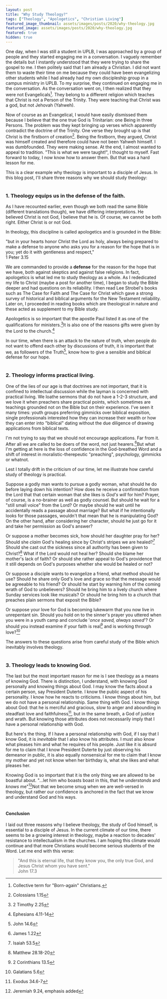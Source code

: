 ```yaml
---
layout: post
title: "Why Study Theology?"
tags: ["Theology", "Apologetics", "Christian Living"]
featured_image_thumbnail: assets/images/posts/2020/why-theology.jpg
featured_image: assets/images/posts/2020/why-theology.jpg
featured: true
hidden: true
---
```




One day, when I was still a student in UPLB, I was approached by a group of people and they started engaging me in a conversation. I vaguely remember the details but I instantly understood that they were trying to share the gospel to me. I then politely said that I am already a Christian. I did not want them to waste their time on me because they could have been evangelizing other students while I had already had my own discipleship group in a campus ministry in UPLB. To my surprise, they continued on engaging me in the conversation.  As the conversation went on, I then realized that they were not Evangelicals[^1]. They belong to a different religion which teaches that Christ is not a Person of the Trinity. They were teaching that Christ was a god, but not Jehovah (Yahweh).

Now of course as an Evangelical, I would have easily dismissed them because I believe that the one true God is Trinitarian: one Being in three Persons. The problem was they kept bringing up verses which apparently contradict the doctrine of the Trinity. One verse they brought up is that Christ is the firstborn of creation[^2]. Being the firstborn, they argued, Christ was himself created and therefore could have not been Yahweh himself. I was dumbfounded. They were making sense. At the end, I almost wanted to appeal to tradition. "This is what we were taught!", I thought to myself. Fast forward to today, I now know how to answer them. But that was a hard lesson for me. 

This is a clear example why theology is important to a disciple of Jesus. In this blog post, I'll share three reasons why we should study theology:<br><br>

### 1. Theology equips us in the defense of the faith.

As I have recounted earlier, even though we both read the same Bible (different translations though), we have differing interpretations. He believed Christ is not God, I believe that he is. Of course, we cannot be both right. Either Christ is or not God.

In theology, this discipline is called apologetics and is grounded in the Bible: 

"but in your hearts honor Christ the Lord as holy, always being prepared to make a defense to anyone who asks you for a reason for the hope that is in you; yet do it with gentleness and respect,"<br>1 Peter 3.15

We are commanded to provide a **defense** for the reason for the hope that we have, both against skeptics and against false religions. In fact, apologetics is what led me to study theology as a whole. As I rededicated my life to Christ (maybe a post for another time), I began to study the Bible deeper and had questions on its reliability. I then read Lee Strobel's books such as The Case for Faith and The Case for Christ which gave a strong survey of historical and biblical arguments for the New Testament reliability. Later on, I proceeded in reading books which are theological in nature and these acted as supplement to my Bible study.

Apologetics is so important that the apostle Paul listed it as one of the qualifications for ministers.[^3]It is also one of the reasons gifts were given by the Lord to the church.[^4]

In our time, when there is an attack to the nature of truth, when people do not want to offend each other by discussions of truth, it is important that we, as followers of the Truth[^5], know how to give a sensible and biblical defense for our hope.<br><br>

### 2. Theology informs practical living.

One of the lies of our age is that doctrines are not important, that it is confined to intellectual discussion while the layman is concerned with practical living. We loathe sermons that do not have a 1-2-3 structure, and we love it when preachers share practical points, which sometimes are teachings grounded not on the Bible but on their experience. I've seen it many times: youth groups preferring gimmicks over biblical exposition, single professionals interested how they can increase their wealth or how they can enter into "biblical" dating without the due diligence of drawing applications from biblical texts.

I'm not trying to say that we should not encourage applications. Far from it. After all we are called to be doers of the word, not just hearers.[^6]But what I'm getting at here is the loss of confidence in the God-breathed Word and a shift of interest in moralistic-therepeutic "preaching", psychology, gimmicks or whatnot.

Lest I totally drift in the criticism of our time, let me illustrate how careful study of theology is practical.

Suppose a godly man wants to pursue a godly woman, what should he do before laying down his intention? How does he receive a confirmation from the Lord that that certain woman that she likes is *God's will* for him? Prayer, of course, is a no-brainer as well as godly counsel. But should he wait for a "still small voice" from the Lord? Or maybe should he wait until he accidentally reads a passage about marriage? But what if he intentionally looks for those passages, wouldn't that mean that he is manipulating God? On the other hand, after considering her character, should he just go for it and take her permission as God's answer?

Or suppose a mother becomes sick, how should her daughter pray for her? Should she *claim* God's healing since by Christ's stripes we are healed?[^7] Should she cast out the sickness since all authority has been given to Christ?[^8] What if the Lord would not heal her? Should she blame her mother's lack of faith? Or should she rather appeal to God's providence that it still depends on God's purposes whether she would be healed or not?

Or suppose a disciple wants to evangelize a friend, what method should he use? Should he share only God's love and grace so that the message would be agreeable to his friend? Or should he start by warning him of the coming wrath of God to unbelievers? Should he bring him to a lively church where Sunday services look like musicals? Or should he bring him to a church that preaches plain sermons that exposit the Bible? 

Or suppose your love for God is becoming lukewarm that you now live in unrepentant sin. Should you hold on to the sinner's prayer you uttered when you were in a youth camp and conclude '*once saved, always saved*'? Or should you instead examine if your faith is real[^9] and is working through love?[^10]

The answers to these questions arise from careful study of the Bible which inevitably involves theology.<br><br>

### 3. Theology leads to knowing God.

The last but the most important reason for me is I see theology as a means of knowing God. There is distinction, I understand, with knowing God personally and knowing things about God. I may know the facts about a certain person, say President Duterte. I know the public aspect of his personality. I know how he reacts to criticisms. I know things about him, but we do not have a personal relationship. Same thing with God. I know things about God: that he is merciful and gracious, slow to anger and abounding in steadfast love and faithfulness[^11], but in the same breath, a God of justice and wrath. But knowing those attributes does not necessarily imply that I have a personal relationship with God.

But here's the thing. If I have a personal relationship with God, if I say that I know God, it is *inevitable* that I also know his attributes. I must also know what pleases him and what he requires of his people. Just like it is absurd for me to claim that I know President Duterte by just observing his demeanor in public, it is also equally nonsensical for me to claim that I know my mother and yet not know when her birthday is, what she likes and  what pleases her.

Knowing God is so important that it is the only thing we are allowed to be boastful about.  "...let him who boasts boast in this, that he *understands* and *knows* me"[^12]Not that we become smug when we are well-versed in theology, but rather our confidence is anchored in the fact that we know and understand God and his ways.<br><br>

#### Conclusion

I laid out three reasons why I believe theology, the study of God himself, is essential to a disciple of Jesus. In the current climate of our time, there seems to be a growing interest in theology, maybe a reaction to decades' resistance to intellectualism in the churches. I am hoping this climate would continue and that more Christians would become serious students of the Word. Let me end with this verse:

> "And this is eternal life, that they know you, the only true God, and Jesus Christ whom you have sent."<br>John 17.3

[^1]: Collective term for "Born-again" Christians.
[^2]: Colossians 1.15
[^3]: 2 Timothy 2.25
[^4]: Ephesians 4.11-14
[^5]: John 14.6
[^6]: James 1.22
[^7]: Isaiah 53.5
[^8]: Matthew 28.18-20
[^9]: 2 Corinthians 13.5
[^10]: Galatians 5.6
[^11]: Exodus 34.6-7
[^12]: Jeremiah 9.24, emphasis added
